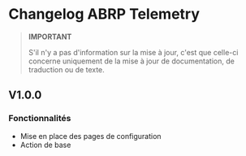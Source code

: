 # Changelog ABRP Telemetry

>**IMPORTANT**
>
> S'il n'y a pas d'information sur la mise à jour, c'est que celle-ci concerne uniquement de la mise à jour de documentation, de traduction ou de texte.

## V1.0.0

### Fonctionnalités

- Mise en place des pages de configuration
- Action de base

